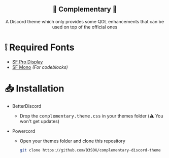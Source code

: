 <div align="center" justify="center">

<h2> 🧩 Complementary 🧩 </h2>

A Discord theme which only provides some QOL enhancements that can be used on top of the official ones

</div>

# ❕ Required Fonts

- [SF Pro Display](https://developer.apple.com/fonts/)
- [SF Mono](https://developer.apple.com/fonts/) _(For codeblocks)_


# 📥 Installation

- BetterDiscord

  - Drop the <kbd>complementary.theme.css</kbd> in your themes folder (⚠️ You won't get updates)

- Powercord
  - Open your themes folder and clone this repository
    ```sh
    git clone https://github.com/D3SOX/complementary-discord-theme
    ```
